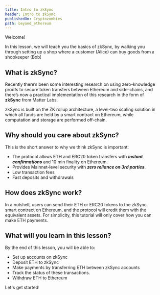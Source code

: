 ```yaml
---
title: Intro to zkSync
header: Intro to zkSync
publishedOn: Cryptozombies
path: beyond_ethereum
---
```


Welcome!

In this lesson, we will teach you the basics of zkSync, by walking you through setting up a shop where a customer (Alice) can buy goods from a shopkeeper (Bob)

## What is zkSync?

Recently there’s been some interesting research on using zero-knowledge proofs to secure token transfers between Ethereum and side-chains, and there’s now a practical implementation of this research in the form of **zkSync** from Matter Labs.

zkSync is built on the ZK rollup architecture, a level-two scaling solution in which all funds are held by a smart contract on Ethereum, while computation and storage are performed off-chain.

## Why should you care about zkSync?

This is the short answer to why we think zkSync is important:

* The protocol allows ETH and ERC20 token transfers with ***instant confirmations*** and 10 min finality on Ethereum.
* Provides Mainnet-level security with ***zero reliance on 3rd parties***.
* Low transaction fees
* Fast deposits and withdrawals

## How does zkSync work?

In a nutshell, users can send their ETH or ERC20 tokens to the zkSync smart contract on Ethereum, and the protocol will credit them with the equivalent assets. For simplicity, this tutorial will only cover how you can make ETH payments.

## What will you learn in this lesson?

By the end of this lesson, you will be able to:

* Set up accounts on zkSync
* Deposit ETH to zkSync
* Make payments by transferring ETH between zkSync accounts
* Track the status of these transactions.
* Withdraw ETH to Ethereum

Let's get started!
